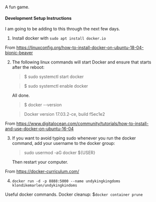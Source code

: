 A fun game.

#### Development Setup Instructions

I am going to be adding to this through the next few days.

1. Install docker with `sudo apt install docker.io`

From https://linuxconfig.org/how-to-install-docker-on-ubuntu-18-04-bionic-beaver

2. The following linux commands will start Docker and ensure that starts after the reboot:
    > $ sudo systemctl start docker
    
    > $ sudo systemctl enable docker

    All done.

    > $ docker --version
    
    > Docker version 17.03.2-ce, build f5ec1e2

From https://www.digitalocean.com/community/tutorials/how-to-install-and-use-docker-on-ubuntu-16-04

3. If you want to avoid typing sudo whenever you run the docker command, add your username to the docker group:

    > sudo usermod -aG docker ${USER}
    
    Then restart your computer.

From https://docker-curriculum.com/

4. `docker run -d -p 8888:5000 --name undykingkingdoms klondikemarlen/undykingkindoms`

Useful docker commands.
Docker cleanup: $`docker container prune`
